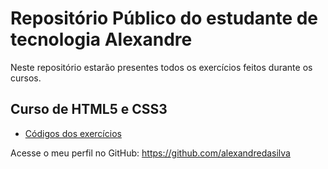 # Repositório Público do estudante de tecnologia Alexandre

<p>Neste repositório estarão presentes todos os exercícios feitos durante os cursos.</p>

<h2>Curso de HTML5 e CSS3</h2>

<ul>
    <li><a href="https://github.com/alexandredasilva/html-css/tree/main/exercicios">Códigos dos exercícios</a></li>
</ul>

<p>Acesse o meu perfil no GitHub: <a href="https://github.com/alexandredasilva" target="_blank">https://github.com/alexandredasilva</a></p>